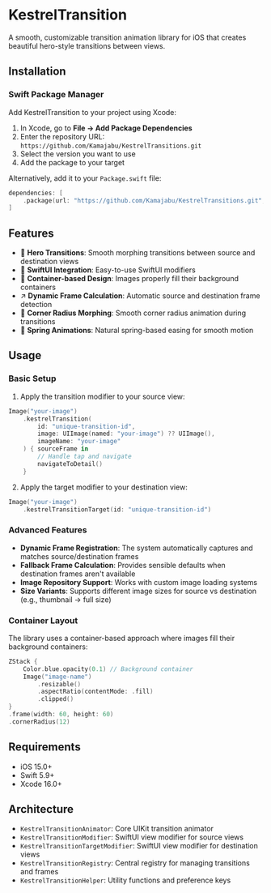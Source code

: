 # KestrelTransition

A smooth, customizable transition animation library for iOS that creates beautiful hero-style transitions between views.

## Installation

### Swift Package Manager

Add KestrelTransition to your project using Xcode:

1. In Xcode, go to **File → Add Package Dependencies**
2. Enter the repository URL: `https://github.com/Kamajabu/KestrelTransitions.git`
3. Select the version you want to use
4. Add the package to your target

Alternatively, add it to your `Package.swift` file:

```swift
dependencies: [
    .package(url: "https://github.com/Kamajabu/KestrelTransitions.git", from: "1.0.0")
]
```

## Features

- 🎯 **Hero Transitions**: Smooth morphing transitions between source and destination views
- 📱 **SwiftUI Integration**: Easy-to-use SwiftUI modifiers
- 🎨 **Container-based Design**: Images properly fill their background containers
- ↗️ **Dynamic Frame Calculation**: Automatic source and destination frame detection
- 🌟 **Corner Radius Morphing**: Smooth corner radius animation during transitions
- 🎪 **Spring Animations**: Natural spring-based easing for smooth motion

## Usage

### Basic Setup

1. Apply the transition modifier to your source view:

```swift
Image("your-image")
    .kestrelTransition(
        id: "unique-transition-id",
        image: UIImage(named: "your-image") ?? UIImage(),
        imageName: "your-image"
    ) { sourceFrame in
        // Handle tap and navigate
        navigateToDetail()
    }
```

2. Apply the target modifier to your destination view:

```swift
Image("your-image")
    .kestrelTransitionTarget(id: "unique-transition-id")
```

### Advanced Features

- **Dynamic Frame Registration**: The system automatically captures and matches source/destination frames
- **Fallback Frame Calculation**: Provides sensible defaults when destination frames aren't available
- **Image Repository Support**: Works with custom image loading systems
- **Size Variants**: Supports different image sizes for source vs destination (e.g., thumbnail → full size)

### Container Layout

The library uses a container-based approach where images fill their background containers:

```swift
ZStack {
    Color.blue.opacity(0.1) // Background container
    Image("image-name")
        .resizable()
        .aspectRatio(contentMode: .fill)
        .clipped()
}
.frame(width: 60, height: 60)
.cornerRadius(12)
```

## Requirements

- iOS 15.0+
- Swift 5.9+
- Xcode 16.0+

## Architecture

- `KestrelTransitionAnimator`: Core UIKit transition animator
- `KestrelTransitionModifier`: SwiftUI view modifier for source views  
- `KestrelTransitionTargetModifier`: SwiftUI view modifier for destination views
- `KestrelTransitionRegistry`: Central registry for managing transitions and frames
- `KestrelTransitionHelper`: Utility functions and preference keys